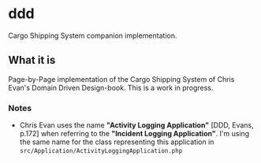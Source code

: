 # ddd
Cargo Shipping System companion implementation.

## What it is
Page-by-Page implementation of the Cargo Shipping System of Chris Evan's Domain Driven Design-book.
This is a work in progress.


### Notes
 - Chris Evan uses the name **"Activity Logging Application"** [DDD, Evans, p.172] when referring to the **"Incident Logging Application"**. I'm  using the same name for the class representing this application in `src/Application/ActivityLoggingApplication.php`